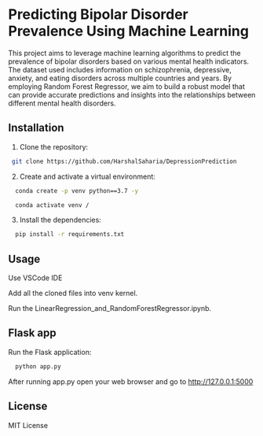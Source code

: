 
# Predicting Bipolar Disorder Prevalence Using Machine Learning

This project aims to leverage machine learning algorithms to predict the prevalence of bipolar disorders based on various mental health indicators. The dataset used includes information on schizophrenia, depressive, anxiety, and eating disorders across multiple countries and years. By employing Random Forest Regressor, we aim to build a robust model that can provide accurate predictions and insights into the relationships between different mental health disorders.



## Installation

1. Clone the repository:

```bash
 git clone https://github.com/HarshalSaharia/DepressionPrediction
```
2. Create and activate a virtual environment:

```bash
  conda create -p venv python==3.7 -y
```
```bash
  conda activate venv /
```
3. Install the dependencies:

```bash
  pip install -r requirements.txt
```
    
## Usage
Use VSCode IDE 

Add all the cloned files into venv kernel.

Run the LinearRegression_and_RandomForestRegressor.ipynb.
## Flask app
Run the Flask application:
```bash
  python app.py
```
After running app.py open your web browser and go to http://127.0.0.1:5000
## License

MIT License

